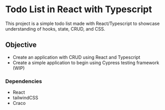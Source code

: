 
# Todo List in React with Typescript

This project is a simple todo list made with React/Typescript
to showcase understanding of hooks, state, CRUD, and
CSS.

## Objective

- Create an application with CRUD using React and Typescript
- Create a simple application to begin using Cypress testing framework (WIP)

### Dependencies

- React
- tailwindCSS
- Craco



